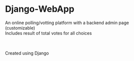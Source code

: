 # Django-WebApp

An online polling/votting platform with a backend admin page (customizable) <br>
Includes result of total votes for all choices

<br><br>
Created using Django
